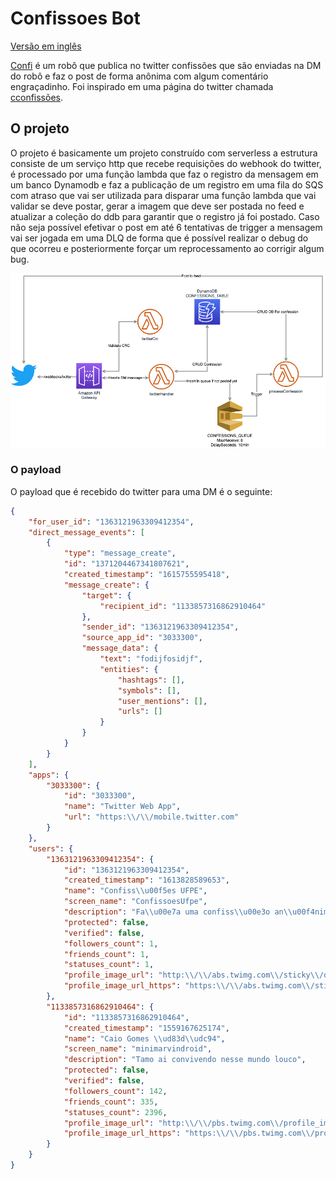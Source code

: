 # Confissoes Bot
[Versão em inglês](README-en.md)  

[Confi](https://twitter.com/confissoes_bot) é um robô que publica no twitter confissões que são enviadas na DM do robô e faz o post de forma anônima com algum comentário engraçadinho. Foi inspirado em uma página do twitter chamada [cconfissões](https://twitter.com/cconfissoes). 

## O projeto

O projeto é basicamente um projeto construído com serverless a estrutura consiste de um serviço http que recebe requisições do webhook do twitter, é processado por uma função lambda que faz o registro da mensagem em um banco Dynamodb e faz a publicação de um registro em uma fila do SQS com atraso que vai ser utilizada para disparar uma função lambda que vai validar se deve postar, gerar a imagem que deve ser postada no feed e atualizar a coleção do ddb para garantir que o registro já foi postado. Caso não seja possível efetivar o post em até 6 tentativas de trigger a mensagem vai ser jogada em uma DLQ de forma que é possível realizar o debug do que ocorreu e posteriormente forçar um reprocessamento ao corrigir algum bug.  

![arquitetura confissões bot](assets/confissoes_bot.png)

### O payload
O payload que é recebido do twitter para uma DM é o seguinte: 

```json
{
    "for_user_id": "1363121963309412354",
    "direct_message_events": [
        {
            "type": "message_create",
            "id": "1371204467341807621",
            "created_timestamp": "1615755595418",
            "message_create": {
                "target": {
                    "recipient_id": "1133857316862910464"
                },
                "sender_id": "1363121963309412354",
                "source_app_id": "3033300",
                "message_data": {
                    "text": "fodijfosidjf",
                    "entities": {
                        "hashtags": [],
                        "symbols": [],
                        "user_mentions": [],
                        "urls": []
                    }
                }
            }
        }
    ],
    "apps": {
        "3033300": {
            "id": "3033300",
            "name": "Twitter Web App",
            "url": "https:\\/\\/mobile.twitter.com"
        }
    },
    "users": {
        "1363121963309412354": {
            "id": "1363121963309412354",
            "created_timestamp": "1613828589653",
            "name": "Confiss\\u00f5es UFPE",
            "screen_name": "ConfissoesUfpe",
            "description": "Fa\\u00e7a uma confiss\\u00e3o an\\u00f4nima, envie a indireta pro seu crush ou conte algumas indigna\\u00e7\\u00f5es para outros universit\\u00e1rios sofredores \\ud83d\\ude09",
            "protected": false,
            "verified": false,
            "followers_count": 1,
            "friends_count": 1,
            "statuses_count": 1,
            "profile_image_url": "http:\\/\\/abs.twimg.com\\/sticky\\/default_profile_images\\/default_profile_normal.png",
            "profile_image_url_https": "https:\\/\\/abs.twimg.com\\/sticky\\/default_profile_images\\/default_profile_normal.png"
        },
        "1133857316862910464": {
            "id": "1133857316862910464",
            "created_timestamp": "1559167625174",
            "name": "Caio Gomes \\ud83d\\udc94",
            "screen_name": "minimarvindroid",
            "description": "Tamo ai convivendo nesse mundo louco",
            "protected": false,
            "verified": false,
            "followers_count": 142,
            "friends_count": 335,
            "statuses_count": 2396,
            "profile_image_url": "http:\\/\\/pbs.twimg.com\\/profile_images\\/1133857434257285125\\/XQT23I7x_normal.jpg",
            "profile_image_url_https": "https:\\/\\/pbs.twimg.com\\/profile_images\\/1133857434257285125\\/XQT23I7x_normal.jpg"
        }
    }
}
```